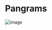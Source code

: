 # Pangrams
![image](https://github.com/Bodrian/Pangrams/assets/34108415/195d841f-1d26-4005-8b79-7ad3e757454b)
